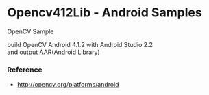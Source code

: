 Opencv412Lib - Android Samples
===============

OpenCV Sample <br/>

build OpenCV Android 4.1.2 with Android Studio 2.2 <br/>
and output AAR(Android Library)


### Reference <br/>
- http://opencv.org/platforms/android

